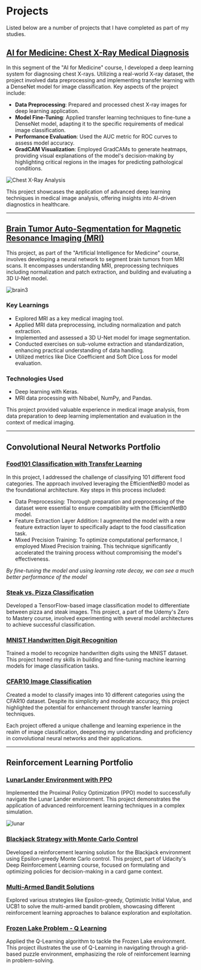 # Projects
Listed below are a number of projects that I have completed as part of my studies.

## [AI for Medicine: Chest X-Ray Medical Diagnosis](https://github.com/heispv/projects/blob/master/machine-learning/ai_for_medicine/ai_for_medical_diagnosis/first_week_programming_assignment/C1_W1_Assignment.ipynb)

In this segment of the "AI for Medicine" course, I developed a deep learning system for diagnosing chest X-rays. Utilizing a real-world X-ray dataset, the project involved data preprocessing and implementing transfer learning with a DenseNet model for image classification. Key aspects of the project include:

- **Data Preprocessing**: Prepared and processed chest X-ray images for deep learning application.
- **Model Fine-Tuning**: Applied transfer learning techniques to fine-tune a DenseNet model, adapting it to the specific requirements of medical image classification.
- **Performance Evaluation**: Used the AUC metric for ROC curves to assess model accuracy.
- **GradCAM Visualization**: Employed GradCAMs to generate heatmaps, providing visual explanations of the model's decision-making by highlighting critical regions in the images for predicting pathological conditions.

![Chest X-Ray Analysis](https://user-images.githubusercontent.com/102462222/211542892-4c10a122-cb14-4e2c-be53-ff3bd465e9ef.png)

This project showcases the application of advanced deep learning techniques in medical image analysis, offering insights into AI-driven diagnostics in healthcare.

---

## [Brain Tumor Auto-Segmentation for Magnetic Resonance Imaging (MRI)](https://github.com/heispv/projects/blob/master/machine-learning/ai_for_medicine/ai_for_medical_diagnosis/third_week_programming_assignment/C1_W3_Assignment.ipynb)
This project, as part of the "Artificial Intelligence for Medicine" course, involves developing a neural network to segment brain tumors from MRI scans. It encompasses understanding MRI, preprocessing techniques including normalization and patch extraction, and building and evaluating a 3D U-Net model.

![brain3](https://github.com/heispv/projects/assets/102462222/2b531a2f-b0d8-4bc0-a180-d6c4c651b46d)

### Key Learnings
- Explored MRI as a key medical imaging tool.
- Applied MRI data preprocessing, including normalization and patch extraction.
- Implemented and assessed a 3D U-Net model for image segmentation.
- Conducted exercises on sub-volume extraction and standardization, enhancing practical understanding of data handling.
- Utilized metrics like Dice Coefficient and Soft Dice Loss for model evaluation.

### Technologies Used
- Deep learning with Keras.
- MRI data processing with Nibabel, NumPy, and Pandas.

This project provided valuable experience in medical image analysis, from data preparation to deep learning implementation and evaluation in the context of medical imaging.

---

## Convolutional Neural Networks Portfolio

### [Food101 Classification with Transfer Learning](https://github.com/heispv/projects/blob/master/machine-learning/cnn/food101.ipynb)
In this project, I addressed the challenge of classifying 101 different food categories. The approach involved leveraging the EfficientNetB0 model as the foundational architecture. Key steps in this process included:
* Data Preprocessing: Thorough preparation and preprocessing of the dataset were essential to ensure compatibility with the EfficientNetB0 model.
* Feature Extraction Layer Addition: I augmented the model with a new feature extraction layer to specifically adapt to the food classification task.
* Mixed Precision Training: To optimize computational performance, I employed Mixed Precision training. This technique significantly accelerated the training process without compromising the model's effectiveness.

*By fine-tuning the model and using learning rate decay, we can see a much better performance of the model*

### [Steak vs. Pizza Classification](https://github.com/heispv/projects/blob/master/machine-learning/cnn/steak_pizza.ipynb)
Developed a TensorFlow-based image classification model to differentiate between pizza and steak images. This project, a part of the Udemy's Zero to Mastery course, involved experimenting with several model architectures to achieve successful classification.

### [MNIST Handwritten Digit Recognition](https://github.com/heispv/projects/blob/master/machine-learning/cnn/mnist.ipynb)
Trained a model to recognize handwritten digits using the MNIST dataset. This project honed my skills in building and fine-tuning machine learning models for image classification tasks.

### [CFAR10 Image Classification](https://github.com/heispv/projects/blob/master/machine-learning/cnn/cfar10_cnn.ipynb)
Created a model to classify images into 10 different categories using the CFAR10 dataset. Despite its simplicity and moderate accuracy, this project highlighted the potential for enhancement through transfer learning techniques.

Each project offered a unique challenge and learning experience in the realm of image classification, deepening my understanding and proficiency in convolutional neural networks and their applications.

---

## Reinforcement Learning Portfolio

### [LunarLander Environment with PPO](https://github.com/heispv/projects/blob/master/machine-learning/reinforcement_learning/DeepRL_1st_assignment.ipynb)
Implemented the Proximal Policy Optimization (PPO) model to successfully navigate the Lunar Lander environment. This project demonstrates the application of advanced reinforcement learning techniques in a complex simulation.

![lunar](https://github.com/heispv/projects/assets/102462222/8a25c4d7-d204-44de-89ae-110cdddc06a7)

### [Blackjack Strategy with Monte Carlo Control](https://github.com/heispv/projects/blob/master/machine-learning/reinforcement_learning/black_jack.ipynb)
Developed a reinforcement learning solution for the Blackjack environment using Epsilon-greedy Monte Carlo control. This project, part of Udacity's Deep Reinforcement Learning course, focused on formulating and optimizing policies for decision-making in a card game context.

### [Multi-Armed Bandit Solutions](https://github.com/heispv/projects/tree/master/machine-learning/reinforcement_learning/multi_armed_bandit)
Explored various strategies like Epsilon-greedy, Optimistic Initial Value, and UCB1 to solve the multi-armed bandit problem, showcasing different reinforcement learning approaches to balance exploration and exploitation.

### [Frozen Lake Problem - Q Learning](https://github.com/heispv/projects/tree/master/machine_learning/reinforcement-learning/fronezlake_q_learning.py)
Applied the Q-Learning algorithm to tackle the Frozen Lake environment. This project illustrates the use of Q-Learning in navigating through a grid-based puzzle environment, emphasizing the role of reinforcement learning in problem-solving.
